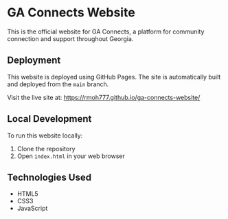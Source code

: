 # GA Connects Website

This is the official website for GA Connects, a platform for community connection and support throughout Georgia.

## Deployment

This website is deployed using GitHub Pages. The site is automatically built and deployed from the `main` branch.

Visit the live site at: https://rmoh777.github.io/ga-connects-website/

## Local Development

To run this website locally:
1. Clone the repository
2. Open `index.html` in your web browser

## Technologies Used
- HTML5
- CSS3
- JavaScript
